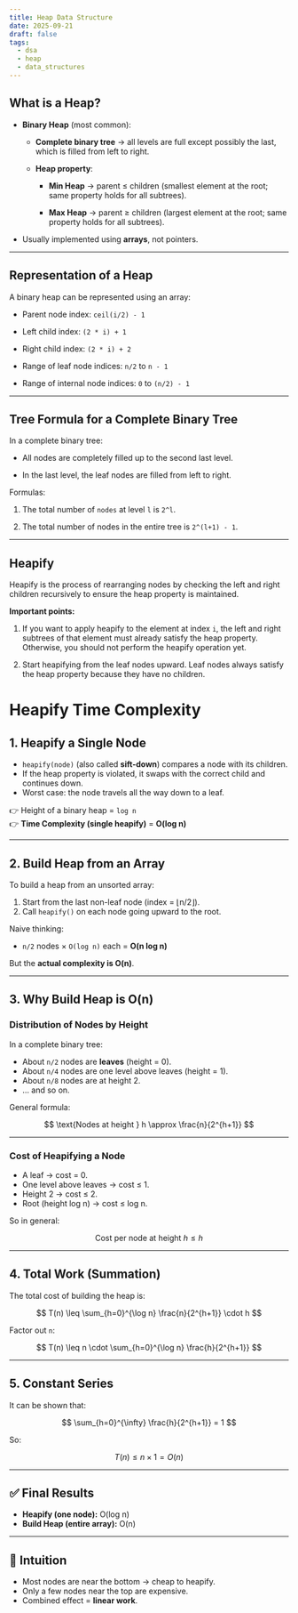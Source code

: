 ```yaml
---
title: Heap Data Structure
date: 2025-09-21
draft: false
tags:
  - dsa
  - heap
  - data_structures
---
```


## **What is a Heap?**

- **Binary Heap** (most common):
    
    - **Complete binary tree** → all levels are full except possibly the last, which is filled from left to right.
        
    - **Heap property**:
        
        - **Min Heap** → parent ≤ children (smallest element at the root; same property holds for all subtrees).
            
        - **Max Heap** → parent ≥ children (largest element at the root; same property holds for all subtrees).
            
- Usually implemented using **arrays**, not pointers.
    

---

## **Representation of a Heap**

A binary heap can be represented using an array:

- Parent node index: `ceil(i/2) - 1`
    
- Left child index: `(2 * i) + 1`
    
- Right child index: `(2 * i) + 2`
    
- Range of leaf node indices: `n/2` to `n - 1`
    
- Range of internal node indices: `0` to `(n/2) - 1`
    

---

## **Tree Formula for a Complete Binary Tree**

In a complete binary tree:

- All nodes are completely filled up to the second last level.
    
- In the last level, the leaf nodes are filled from left to right.
    

Formulas:

1. The total number of `nodes` at level `l` is `2^l`.
    
2. The total number of nodes in the entire tree is `2^(l+1) - 1`.
    

---

## **Heapify**

Heapify is the process of rearranging nodes by checking the left and right children recursively to ensure the heap property is maintained.

**Important points:**

1. If you want to apply heapify to the element at index `i`, the left and right subtrees of that element must already satisfy the heap property. Otherwise, you should not perform the heapify operation yet.
    
2. Start heapifying from the leaf nodes upward. Leaf nodes always satisfy the heap property because they have no children.

# Heapify Time Complexity

## 1. Heapify a Single Node
- `heapify(node)` (also called **sift-down**) compares a node with its children.  
- If the heap property is violated, it swaps with the correct child and continues down.  
- Worst case: the node travels all the way down to a leaf.  

👉 Height of a binary heap = `log n`  
👉 **Time Complexity (single heapify)** = **O(log n)**  

---

## 2. Build Heap from an Array
To build a heap from an unsorted array:
1. Start from the last non-leaf node (index = ⌊n/2⌋).  
2. Call `heapify()` on each node going upward to the root.  

Naive thinking:
- `n/2` nodes × `O(log n)` each = **O(n log n)**  

But the **actual complexity is O(n)**.  

---

## 3. Why Build Heap is O(n)

### Distribution of Nodes by Height
In a complete binary tree:

- About `n/2` nodes are **leaves** (height = 0).  
- About `n/4` nodes are one level above leaves (height = 1).  
- About `n/8` nodes are at height 2.  
- … and so on.  

General formula:

$$
\text{Nodes at height } h \approx \frac{n}{2^{h+1}}
$$

---

### Cost of Heapifying a Node
- A leaf → cost = 0.  
- One level above leaves → cost ≤ 1.  
- Height 2 → cost ≤ 2.  
- Root (height log n) → cost ≤ log n.  

So in general:

$$
\text{Cost per node at height } h \leq h
$$

---

## 4. Total Work (Summation)

The total cost of building the heap is:

$$
T(n) \leq \sum_{h=0}^{\log n} \frac{n}{2^{h+1}} \cdot h
$$

Factor out `n`:

$$
T(n) \leq n \cdot \sum_{h=0}^{\log n} \frac{h}{2^{h+1}}
$$

---

## 5. Constant Series

It can be shown that:

$$
\sum_{h=0}^{\infty} \frac{h}{2^{h+1}} = 1
$$

So:

$$
T(n) \leq n \times 1 = O(n)
$$

---

## ✅ Final Results
- **Heapify (one node):** O(log n)  
- **Build Heap (entire array):** O(n)  

---

## 🔑 Intuition
- Most nodes are near the bottom → cheap to heapify.  
- Only a few nodes near the top are expensive.  
- Combined effect = **linear work**.
